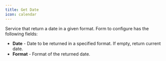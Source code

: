 ```yaml
---
title: Get Date
icon: calendar
---
```


Service that return a date in a given format. Form to configure has the following fields:

- **Date** - Date to be returned in a specified format. If empty, return current date.
- **Format** - Format of the returned date.

